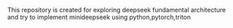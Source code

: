 This repository is created for exploring deepseek fundamental architecture and try to implement minideepseek
using python,pytorch,triton
